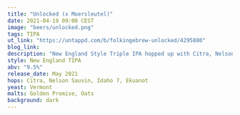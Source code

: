 ```yaml
---
title: "Unlocked (x Moersleutel)"
date: 2021-04-19 09:00 CEST
image: "beers/unlocked.png"
tags: TIPA
ut_link: "https://untappd.com/b/folkingebrew-unlocked/4295880"
blog_link:
description: "New England Style Triple IPA hopped up with Citra, Nelson Sauvin, Idaho 7 and Ekuanot. Collab with Moersleutel Craft Brewery."
style: New England TIPA
abv: "9.5%"
release_date: May 2021
hops: Citra, Nelson Sauvin, Idaho 7, Ekuanot
yeast: Vermont
malts: Golden Promise, Oats
background: dark
---
```

